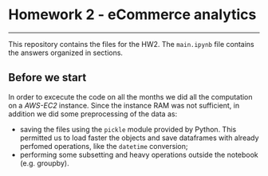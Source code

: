# Homework 2 - eCommerce analytics
--------
This repository contains the files for the HW2. The `main.ipynb` file contains the answers organized in sections.

## Before we start
In order to excecute the code on all the months we did all the computation on a *AWS-EC2* instance. Since the instance RAM was not sufficient, in addition we did some preprocessing of the data as:
- saving the files using the `pickle` module provided by Python. This permitted us to load faster the objects and save dataframes with already perfomed operations, like the `datetime` conversion;
- performing some subsetting and heavy operations outside the notebook (e.g. groupby).


